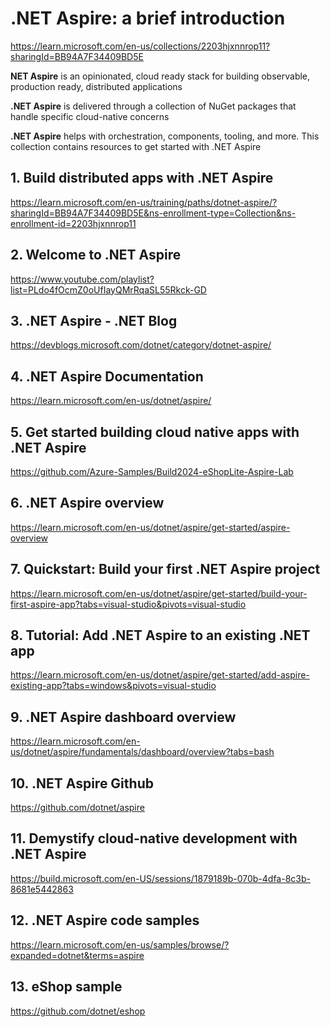 # .NET Aspire: a brief introduction

https://learn.microsoft.com/en-us/collections/2203hjxnnrop11?sharingId=BB94A7F34409BD5E

**NET Aspire** is an opinionated, cloud ready stack for building observable, production ready, distributed applications

**.NET Aspire** is delivered through a collection of NuGet packages that handle specific cloud-native concerns

**.NET Aspire** helps with orchestration, components, tooling, and more. This collection contains resources to get started with .NET Aspire

## 1. Build distributed apps with .NET Aspire

https://learn.microsoft.com/en-us/training/paths/dotnet-aspire/?sharingId=BB94A7F34409BD5E&ns-enrollment-type=Collection&ns-enrollment-id=2203hjxnnrop11

## 2. Welcome to .NET Aspire

https://www.youtube.com/playlist?list=PLdo4fOcmZ0oUfIayQMrRqaSL55Rkck-GD

## 3. .NET Aspire - .NET Blog

https://devblogs.microsoft.com/dotnet/category/dotnet-aspire/

## 4. .NET Aspire Documentation

https://learn.microsoft.com/en-us/dotnet/aspire/

## 5. Get started building cloud native apps with .NET Aspire

https://github.com/Azure-Samples/Build2024-eShopLite-Aspire-Lab

## 6. .NET Aspire overview

https://learn.microsoft.com/en-us/dotnet/aspire/get-started/aspire-overview

## 7. Quickstart: Build your first .NET Aspire project

https://learn.microsoft.com/en-us/dotnet/aspire/get-started/build-your-first-aspire-app?tabs=visual-studio&pivots=visual-studio

## 8. Tutorial: Add .NET Aspire to an existing .NET app

https://learn.microsoft.com/en-us/dotnet/aspire/get-started/add-aspire-existing-app?tabs=windows&pivots=visual-studio

## 9. .NET Aspire dashboard overview

https://learn.microsoft.com/en-us/dotnet/aspire/fundamentals/dashboard/overview?tabs=bash

## 10. .NET Aspire Github

https://github.com/dotnet/aspire

## 11. Demystify cloud-native development with .NET Aspire

https://build.microsoft.com/en-US/sessions/1879189b-070b-4dfa-8c3b-8681e5442863

## 12. .NET Aspire code samples

https://learn.microsoft.com/en-us/samples/browse/?expanded=dotnet&terms=aspire

## 13. eShop sample

https://github.com/dotnet/eshop




